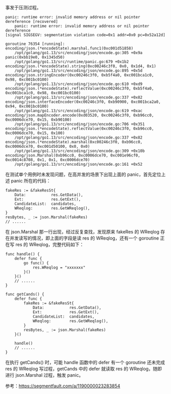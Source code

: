 事发于压测过程。


```
panic: runtime error: invalid memory address or nil pointer dereference [recovered]
    panic: runtime error: invalid memory address or nil pointer dereference
[signal SIGSEGV: segmentation violation code=0x1 addr=0x0 pc=0x52a12d]

goroutine 76354 [running]:
encoding/json.(*encodeState).marshal.func1(0xc001d51858)
    /opt/golang/go1.13/src/encoding/json/encode.go:305 +0x9a
panic(0xbb19e0, 0x1345d50)
    /opt/golang/go1.13/src/runtime/panic.go:679 +0x1b2
encoding/json.(*encodeState).string(0xc00246c3f0, 0x0, 0x1d4, 0x1)
    /opt/golang/go1.13/src/encoding/json/encode.go:895 +0x5d
encoding/json.stringEncoder(0xc00246c3f0, 0xb5f4a0, 0xc001bca1c0, 0x98, 0xc001bc0100)
    /opt/golang/go1.13/src/encoding/json/encode.go:610 +0xd9
encoding/json.(*encodeState).reflectValue(0xc00246c3f0, 0xb5f4a0, 0xc001bca1c0, 0x98, 0xc001bc0100)
    /opt/golang/go1.13/src/encoding/json/encode.go:337 +0x82
encoding/json.interfaceEncoder(0xc00246c3f0, 0xb90900, 0xc001bca2a0, 0x94, 0xc001bc0100)
    /opt/golang/go1.13/src/encoding/json/encode.go:619 +0xac
encoding/json.mapEncoder.encode(0xd03520, 0xc00246c3f0, 0xb96cc0, 0xc0006dce70, 0x15, 0xb90100)
    /opt/golang/go1.13/src/encoding/json/encode.go:706 +0x351
encoding/json.(*encodeState).reflectValue(0xc00246c3f0, 0xb96cc0, 0xc0006dce70, 0x15, 0x100)
    /opt/golang/go1.13/src/encoding/json/encode.go:337 +0x82
encoding/json.(*encodeState).marshal(0xc00246c3f0, 0xb96cc0, 0xc0006dce70, 0xc001d50100, 0x0, 0x0)
    /opt/golang/go1.13/src/encoding/json/encode.go:309 +0x10b
encoding/json.Marshal(0xb96cc0, 0xc0006dce70, 0xc001e96cf0, 0xc0014c8708, 0x1, 0x1, 0xc0006dce70)
    /opt/golang/go1.13/src/encoding/json/encode.go:161 +0x52
```

在测试单个用例时未发现问题，在高并发的场景下出现上面的 panic，首先定位上述 panic 所在的代码：

```golang
fakeRes := &fakeResSt{
    Data:           res.GetData(),
    Ext:            res.GetExt(),
    CandidateList:  candidates,
    WReqlog:        res.GetWReqlog(),
}
resBytes, _ := json.Marshal(fakeRes)
// ......
```

在 json.Marshal 那一行出现，经过反复查找，发现原来 fakeRes 的 WReqlog 存在并发读写的情况，即上面的字段是读 res 的 WReqlog，还有一个 goroutine 正在写 res 的 WReqlog，完整代码如下：

```golang
func handle() {
    defer func {
        go func() {
            res.WReqlog = "xxxxxxx"
        }()
    }()
    // ......
}

func getCands() {
    defer func {
        fakeRes := &fakeResSt{
            Data:           res.GetData(),
            Ext:            res.GetExt(),
            CandidateList:  candidates,
            WReqlog:        res.GetWReqlog(),
        }
        resBytes, _ := json.Marshal(fakeRes)
    }()

    handle()
    // ......
}
```

在执行 getCands() 时，可能 handle 函数中的 defer 有一个 goroutine 还未完成 res 的 WReqlog 写过程，getCands 中的 defer 就读取 res 的 WReqlog，随即进行 json.Marshal 过程，触发 panic。

参考：https://segmentfault.com/a/1190000023283854